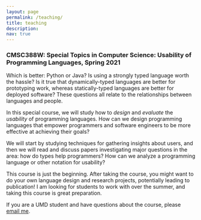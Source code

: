 ```yaml
---
layout: page
permalink: /teaching/
title: teaching
description: 
nav: true
---
```


### CMSC388W: Special Topics in Computer Science: Usability of Programming Languages, Spring 2021

Which is better: Python or Java? Is using a strongly typed language worth the hassle? Is it true that dynamically-typed languages are better for prototyping work, whereas statically-typed languages are better for deployed software? These questions all relate to the relationships between languages and people.

In this special course, we will study how to *design* and *evaluate* the *usability* of programming languages. How can we design programming languages that empower programmers and software engineers to be more effective at achieving their goals?

 We will start by studying techniques for gathering insights about users, and then we will read and discuss papers investigating major questions in the area: how do types help programmers? How can we analyze a programming language or other notation for usability?
 
This course is just the beginning. After taking the course, you might want to do your own language design and research projects, potentially leading to publication! I am looking for students to work with over the summer, and taking this course is great preparation.

If you are a UMD student and have questions about the course, please [email me](mailto:mcoblenz@umd.edu?subject=CMSC388W).